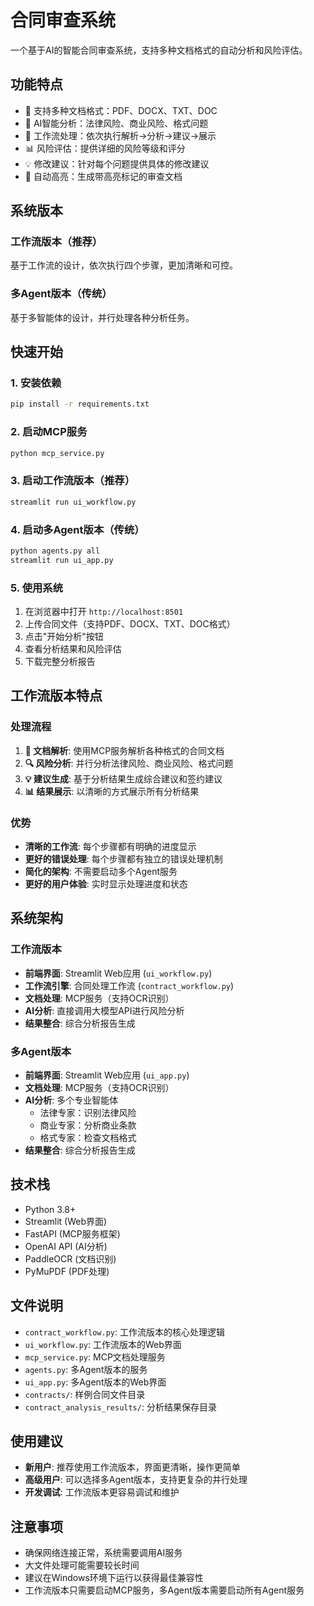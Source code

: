 # 合同审查系统

一个基于AI的智能合同审查系统，支持多种文档格式的自动分析和风险评估。

## 功能特点

- 📄 支持多种文档格式：PDF、DOCX、TXT、DOC
- 🤖 AI智能分析：法律风险、商业风险、格式问题
- 🔄 工作流处理：依次执行解析→分析→建议→展示
- 📊 风险评估：提供详细的风险等级和评分
- 💡 修改建议：针对每个问题提供具体的修改建议
- 🎨 自动高亮：生成带高亮标记的审查文档

## 系统版本

### 工作流版本（推荐）
基于工作流的设计，依次执行四个步骤，更加清晰和可控。

### 多Agent版本（传统）
基于多智能体的设计，并行处理各种分析任务。

## 快速开始

### 1. 安装依赖

```bash
pip install -r requirements.txt
```

### 2. 启动MCP服务

```bash
python mcp_service.py
```

### 3. 启动工作流版本（推荐）

```bash
streamlit run ui_workflow.py
```

### 4. 启动多Agent版本（传统）

```bash
python agents.py all
streamlit run ui_app.py
```

### 5. 使用系统

1. 在浏览器中打开 `http://localhost:8501`
2. 上传合同文件（支持PDF、DOCX、TXT、DOC格式）
3. 点击"开始分析"按钮
4. 查看分析结果和风险评估
5. 下载完整分析报告

## 工作流版本特点

### 处理流程
1. **📄 文档解析**: 使用MCP服务解析各种格式的合同文档
2. **🔍 风险分析**: 并行分析法律风险、商业风险、格式问题
3. **💡 建议生成**: 基于分析结果生成综合建议和签约建议
4. **📊 结果展示**: 以清晰的方式展示所有分析结果

### 优势
- **清晰的工作流**: 每个步骤都有明确的进度显示
- **更好的错误处理**: 每个步骤都有独立的错误处理机制
- **简化的架构**: 不需要启动多个Agent服务
- **更好的用户体验**: 实时显示处理进度和状态

## 系统架构

### 工作流版本
- **前端界面**: Streamlit Web应用 (`ui_workflow.py`)
- **工作流引擎**: 合同处理工作流 (`contract_workflow.py`)
- **文档处理**: MCP服务（支持OCR识别）
- **AI分析**: 直接调用大模型API进行风险分析
- **结果整合**: 综合分析报告生成

### 多Agent版本
- **前端界面**: Streamlit Web应用 (`ui_app.py`)
- **文档处理**: MCP服务（支持OCR识别）
- **AI分析**: 多个专业智能体
  - 法律专家：识别法律风险
  - 商业专家：分析商业条款
  - 格式专家：检查文档格式
- **结果整合**: 综合分析报告生成

## 技术栈

- Python 3.8+
- Streamlit (Web界面)
- FastAPI (MCP服务框架)
- OpenAI API (AI分析)
- PaddleOCR (文档识别)
- PyMuPDF (PDF处理)

## 文件说明

- `contract_workflow.py`: 工作流版本的核心处理逻辑
- `ui_workflow.py`: 工作流版本的Web界面
- `mcp_service.py`: MCP文档处理服务
- `agents.py`: 多Agent版本的服务
- `ui_app.py`: 多Agent版本的Web界面
- `contracts/`: 样例合同文件目录
- `contract_analysis_results/`: 分析结果保存目录

## 使用建议

- **新用户**: 推荐使用工作流版本，界面更清晰，操作更简单
- **高级用户**: 可以选择多Agent版本，支持更复杂的并行处理
- **开发调试**: 工作流版本更容易调试和维护

## 注意事项

- 确保网络连接正常，系统需要调用AI服务
- 大文件处理可能需要较长时间
- 建议在Windows环境下运行以获得最佳兼容性
- 工作流版本只需要启动MCP服务，多Agent版本需要启动所有Agent服务
